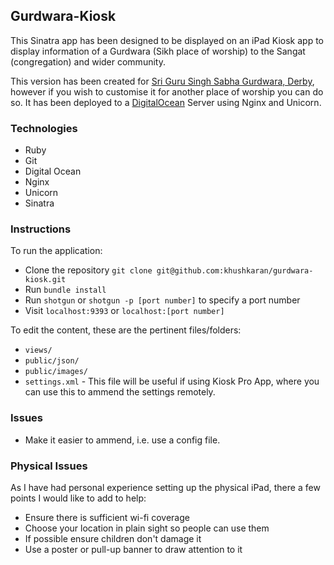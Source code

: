 Gurdwara-Kiosk
---
This Sinatra app has been designed to be displayed on an
iPad Kiosk app to display information of a Gurdwara (Sikh
place of worship) to the Sangat (congregation) and wider
community.

This version has been created for [Sri Guru Singh Sabha
Gurdwara, Derby](http://www.sgssderby.com), however if you
wish to customise it for another place of worship you can do
so. It has been deployed to a
[DigitalOcean](http://188.226.219.216:9000) Server using Nginx
and Unicorn.

### Technologies
* Ruby
* Git
* Digital Ocean
* Nginx
* Unicorn
* Sinatra

### Instructions
To run the application:

* Clone the repository
`git clone git@github.com:khushkaran/gurdwara-kiosk.git`
* Run `bundle install`
* Run `shotgun` or `shotgun -p [port number]`
to specify a port number
* Visit `localhost:9393` or `localhost:[port number]`

To edit the content, these are the pertinent files/folders:
* `views/`
* `public/json/`
* `public/images/`
* `settings.xml` - This file will be useful if using Kiosk
Pro App, where you can use this to ammend the settings
remotely.

### Issues
* Make it easier to ammend, i.e. use a config file.

### Physical Issues
As I have had personal experience setting up the physical
iPad, there a few points I would like to add to help:
* Ensure there is sufficient wi-fi coverage
* Choose your location in plain sight so people can use them
* If possible ensure children don't damage it
* Use a poster or pull-up banner to draw attention to it
